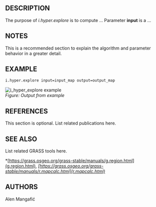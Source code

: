 ## DESCRIPTION

The purpose of  <em>i.hyper.explore</em> is to compute ...
Parameter <b>input</b> is a ...

## NOTES

This is a recommended section to explain the algorithm and parameter
behavior in a greater detail.

## EXAMPLE

```sh
i.hyper.explore input=input_map output=output_map
```

![i_hyper_explore example](i_hyper_explore.png)  
*Figure: Output from example*

## REFERENCES

This section is optional. List related publications here.

## SEE ALSO

List related GRASS tools here.

*[https://grass.osgeo.org/grass-stable/manuals/g.region.html](g.region.html),
*[https://grass.osgeo.org/grass-stable/manuals/r.mapcalc.html](r.mapcalc.html)*

## AUTHORS

Alen Mangafić
